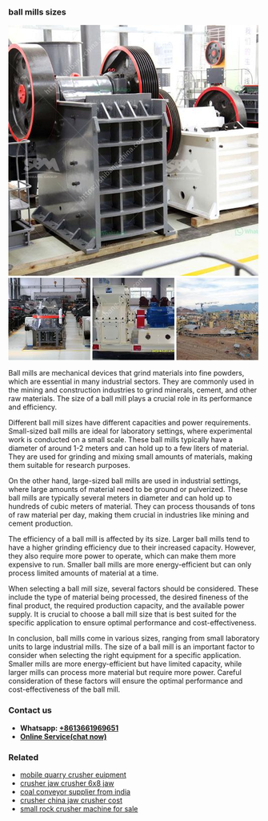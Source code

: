 <h3>ball mills sizes</h3><img src='1704951449.jpg' alt=''><p>Ball mills are mechanical devices that grind materials into fine powders, which are essential in many industrial sectors. They are commonly used in the mining and construction industries to grind minerals, cement, and other raw materials. The size of a ball mill plays a crucial role in its performance and efficiency.</p><p>Different ball mill sizes have different capacities and power requirements. Small-sized ball mills are ideal for laboratory settings, where experimental work is conducted on a small scale. These ball mills typically have a diameter of around 1-2 meters and can hold up to a few liters of material. They are used for grinding and mixing small amounts of materials, making them suitable for research purposes.</p><p>On the other hand, large-sized ball mills are used in industrial settings, where large amounts of material need to be ground or pulverized. These ball mills are typically several meters in diameter and can hold up to hundreds of cubic meters of material. They can process thousands of tons of raw material per day, making them crucial in industries like mining and cement production.</p><p>The efficiency of a ball mill is affected by its size. Larger ball mills tend to have a higher grinding efficiency due to their increased capacity. However, they also require more power to operate, which can make them more expensive to run. Smaller ball mills are more energy-efficient but can only process limited amounts of material at a time.</p><p>When selecting a ball mill size, several factors should be considered. These include the type of material being processed, the desired fineness of the final product, the required production capacity, and the available power supply. It is crucial to choose a ball mill size that is best suited for the specific application to ensure optimal performance and cost-effectiveness.</p><p>In conclusion, ball mills come in various sizes, ranging from small laboratory units to large industrial mills. The size of a ball mill is an important factor to consider when selecting the right equipment for a specific application. Smaller mills are more energy-efficient but have limited capacity, while larger mills can process more material but require more power. Careful consideration of these factors will ensure the optimal performance and cost-effectiveness of the ball mill.</p><h3>Contact us</h3><ul><li><strong>Whatsapp:&nbsp;<a href="https://wa.me/8613661969651">+8613661969651</a></strong></li><li><a href="https://swt.shibang-china.com/?git&amp;zhl&amp;ball mills sizes"><strong>Online Service(chat now)</strong></a></li></ul><h3>Related</h3><ul><li><a href='mobile quarry crusher euipment.md'>mobile quarry crusher euipment</a></li><li><a href='crusher jaw crusher 6x8 jaw.md'>crusher jaw crusher 6x8 jaw</a></li><li><a href='coal conveyor supplier from india.md'>coal conveyor supplier from india</a></li><li><a href='crusher china jaw crusher cost.md'>crusher china jaw crusher cost</a></li><li><a href='small rock crusher machine for sale.md'>small rock crusher machine for sale</a></li></ul>